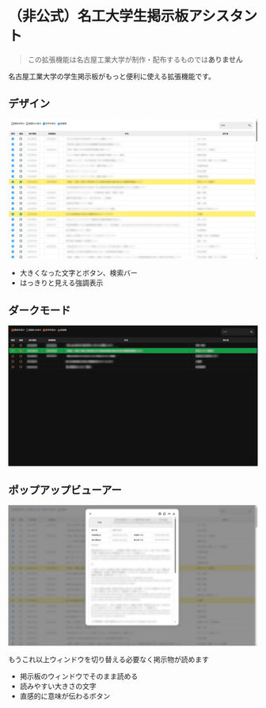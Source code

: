 # （非公式）名工大学生掲示板アシスタント

> この拡張機能は名古屋工業大学が制作・配布するものでは**ありません**

名古屋工業大学の学生掲示板がもっと便利に使える拡張機能です。

## デザイン

![画面](screenshots/board.png)

 - 大きくなった文字とボタン、検索バー
 - はっきりと見える強調表示

## ダークモード

![ダークモード](screenshots/dark_mode.png)

## ポップアップビューアー

![ポップアップビューアー](screenshots/popup_viewer.png)

もうこれ以上ウィンドウを切り替える必要なく掲示物が読めます

 - 掲示板のウィンドウでそのまま読める
 - 読みやすい大きさの文字
 - 直感的に意味が伝わるボタン